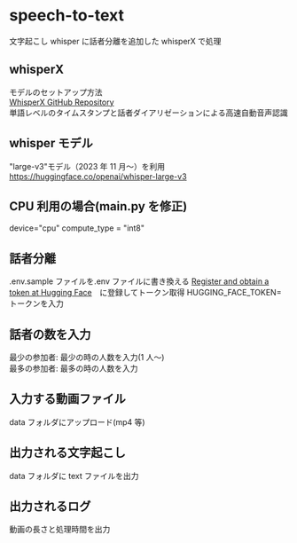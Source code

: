 # speech-to-text

文字起こし whisper に話者分離を追加した whisperX で処理

## whisperX

モデルのセットアップ方法<br>
[WhisperX GitHub Repository](https://github.com/m-bain/whisperX)<br>
単語レベルのタイムスタンプと話者ダイアリゼーションによる高速自動音声認識<br>

## whisper モデル

"large-v3"モデル（2023 年 11 月～）を利用
https://huggingface.co/openai/whisper-large-v3

## CPU 利用の場合(main.py を修正)

device="cpu"
compute_type = "int8"

## 話者分離

.env.sample ファイルを.env ファイルに書き換える
[Register and obtain a token at Hugging Face](https://huggingface.co/settings/tokens)　に登録してトークン取得
HUGGING_FACE_TOKEN=トークンを入力

## 話者の数を入力

最少の参加者: 最少の時の人数を入力(1 人～)<br>
最多の参加者: 最多の時の人数を入力<br>

## 入力する動画ファイル

data フォルダにアップロード(mp4 等)<br>

## 出力される文字起こし

data フォルダに text ファイルを出力<br>

## 出力されるログ

動画の長さと処理時間を出力<br>
